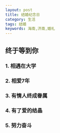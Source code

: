 ```yaml
---
layout: post
title: 结婚纪念日
category: 生活
tags: 结婚
keywords: 海南,济南,婚礼
---
```


## 终于等到你

### 1. 相遇在大学


### 2. 相爱7年


### 3. 有情人终成眷属


### 4. 有了爱的结晶


### 5. 努力奋斗


